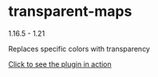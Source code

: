 # transparent-maps

1.16.5 - 1.21

Replaces specific colors with transparency

[Click to see the plugin in action](https://cerus.dev/img/transparent_maps_opt.gif)